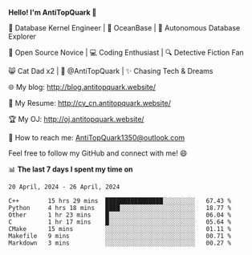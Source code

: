 
**Hello! I'm AntiTopQuark 👋**

🔧 Database Kernel Engineer | 🌊 OceanBase | 🤖 Autonomous Database Explorer

🌱 Open Source Novice | 💻 Coding Enthusiast | 🔍 Detective Fiction Fan

😸 Cat Dad x2 | 🎉 @AntiTopQuark | ✨ Chasing Tech & Dreams

🌐 My blog: http://blog.antitopquark.website/

📄 My Resume: http://cv_cn.antitopquark.website/

🏆 My OJ: http://oj.antitopquark.website/

📧 How to reach me: AntiTopQuark1350@outlook.com

Feel free to follow my GitHub and connect with me! 😄

📊 **The last 7 days I spent my time on** 

<!--START_SECTION:waka-->
```text
20 April, 2024 - 26 April, 2024

C++        15 hrs 29 mins  ████████████████░░░░░░░░░   67.43 % 
Python     4 hrs 18 mins   ████░░░░░░░░░░░░░░░░░░░░░   18.77 % 
Other      1 hr 23 mins    █░░░░░░░░░░░░░░░░░░░░░░░░   06.04 % 
C          1 hr 17 mins    █░░░░░░░░░░░░░░░░░░░░░░░░   05.64 % 
CMake      15 mins         ░░░░░░░░░░░░░░░░░░░░░░░░░   01.11 % 
Makefile   9 mins          ░░░░░░░░░░░░░░░░░░░░░░░░░   00.71 % 
Markdown   3 mins          ░░░░░░░░░░░░░░░░░░░░░░░░░   00.27 %
```
<!--END_SECTION:waka-->


